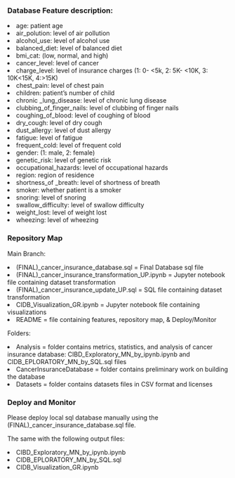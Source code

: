 
    
### Database Feature description:

<li>age: patient age		
<li>air_polution: level of air pollution	
<li>alcohol_use: level of alcohol use	
<li>balanced_diet: level of balanced diet
<li>bmi_cat: (low, normal, and high)	
<li>cancer_level: level of cancer	
<li>charge_level: level of insurance charges (1: 0- <5k, 2: 5K- <10K, 3: 10K<15K, 4:>15K)
<li>chest_pain: level of chest pain	
<li>children: patient’s number of child	
<li>chronic _lung_disease: level of chronic lung disease
<li>clubbing_of_finger_nails: level of clubbing of finger nails
<li>coughing_of_blood: level of coughing of blood
<li>dry_cough: level of dry cough
<li>dust_allergy: level of dust allergy	
<li>fatigue: level of fatigue		
<li>frequent_cold: level of frequent cold
<li>gender: (1: male, 2: female)	
<li>genetic_risk: level of genetic risk
<li>occupational_hazards: level of occupational hazards
<li>region: region of residence	
<li>shortness_of _breath: level of shortness of breath
<li>smoker: whether patient is a smoker	
<li>snoring: level of snoring	
<li>swallow_difficulty: level of swallow difficulty
<li>weight_lost: level of weight lost
<li>wheezing: level of wheezing	




### Repository Map 

Main Branch:
<li>(FINAL)_cancer_insurance_database.sql = Final Database sql file
<li>(FINAL)_cancer_insurance_transformation_UP.ipynb = Jupyter notebook file containing dataset transformation
<li>(FINAL)_cancer_insurance_update_UP.sql = SQL file containing dataset transformation
<li>CIDB_Visualization_GR.ipynb = Jupyter notebook file containing visualizations
<li>README = file containing features, repository map, & Deploy/Monitor

Folders:
<li>Analysis = folder contains metrics, statistics, and analysis of cancer insurance database: CIBD_Exploratory_MN_by_ipynb.ipynb and CIDB_EPLORATORY_MN_by_SQL.sql files
<li>CancerInsuranceDatabase = folder contains preliminary work on building the database
<li>Datasets = folder contains datasets files in CSV format and licenses





### Deploy and Monitor

<p>Please deploy local sql database manually using the (FINAL)_cancer_insurance_database.sql file. 
<p>The same with the following output files:
    <li>CIBD_Exploratory_MN_by_ipynb.ipynb
    <li>CIDB_EPLORATORY_MN_by_SQL.sql
    <li>CIDB_Visualization_GR.ipynb







